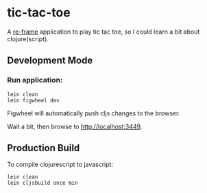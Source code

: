 # tic-tac-toe

A [re-frame](https://github.com/Day8/re-frame) application to play tic tac toe, so I could learn a bit about clojure(script).

## Development Mode

### Run application:

```
lein clean
lein figwheel dev
```

Figwheel will automatically push cljs changes to the browser.

Wait a bit, then browse to [http://localhost:3449](http://localhost:3449).

## Production Build


To compile clojurescript to javascript:

```
lein clean
lein cljsbuild once min
```
